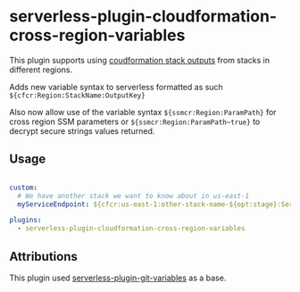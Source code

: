 # serverless-plugin-cloudformation-cross-region-variables 

This plugin supports using [coudformation stack outputs](http://docs.aws.amazon.com/AWSCloudFormation/latest/UserGuide/outputs-section-structure.html) from stacks in different regions.

Adds new variable syntax to serverless formatted as such `${cfcr:Region:StackName:OutputKey}`

Also now allow use of the variable syntax `${ssmcr:Region:ParamPath}` for cross region SSM parameters or `${ssmcr:Region:ParamPath~true}` to decrypt secure strings values returned.

## Usage

```yaml

custom:
  # We have another stack we want to know about in us-east-1
  myServiceEndpoint: ${cfcr:us-east-1:other-stack-name-${opt:stage}:ServiceEndpoint}

plugins:
  - serverless-plugin-cloudformation-cross-region-variables 
```


## Attributions

This plugin used [serverless-plugin-git-variables](https://github.com/jacob-meacham/serverless-plugin-git-variables) as a base.
